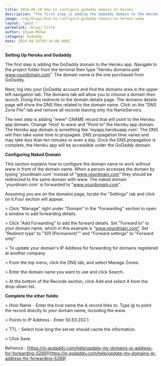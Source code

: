 ```yaml
---
title: 2024-08-10 How to configure godaddy domain on heroku
description: "The first step is adding the GoDaddy domain to the Heroku app. "
image: /img/blogs/how-to-configure-godaddy-domain-on-heroku.webp
layout: "post "
permalink: /blog/:title
author: Shyam Mohan
category: Godaddy
date: 2024-08-10T05:34:00.000Z
---
```

**Setting Up Heroku and Godaddy**

The first step is adding the GoDaddy domain to the Heroku app. Navigate to the project folder from the terminal then type "heroku domains:add www.yourdomain.com". The domain name is the one purchased from GoDaddy.  

  

Next, log into your GoDaddy account and find the domains area in the upper left navigation tab. The domains tab will allow you to choose a domain then launch. Doing this redirects to the domain details page. The domains details page will show the DNS files related to the domain name. Click on the "DNS Zone File" tab and remove all records leaving only the NameServers.  

  

The next step is adding “www” CNAME record that will point to the Heroku app domain. Change 'Host' to www and “Point to” the Heroku app domain. The Heroku app domain is something like 'myapp.herokuapp.com'. The DNS will then take some time to propagate. DNS propagation time varies and may take less than ten minutes or even a day. Once the DNS propagation is complete, the Heroku app will be accessible under the GoDaddy domain.  

  

**Configuring Naked Domain** 

This section explains how to configure the domain name to work without www in front of the domain name. When a person accesses the domain by typing 'yourdmain.com' instead of "www.yourdmain.com" they should be redirected to the same domain with www. The naked domain 'yourdmain.com' is forwarded to "www.yourdomain.com".  

Assuming you are on the domains page, locate the "Settings" tab and click on it.Four section will appear.  

\> Click "Manage" right under "Domain" in the "Forwarding" section to open a window to add forwarding details.  

\> Click "Add Forwarding" to add the forward details. Set "Forward to" to your domain name, which in this example is “www.yourdmain.com”. Set "Redirect type" to "301 (Permanent)"" and "Forward settings" to "Forward only".  

\> To update your domain's IP Address for forwarding for domains registered at another company  

\> From the top menu, click the DNS tab, and select Manage Zones.  

\> Enter the domain name you want to use and click Search.  

\> At the bottom of the Records section, click Add and select A from the drop-down list.  

  

**Complete the other fields:** 

\> Host Name - Enter the host name the A record links to. Type @ to point the record directly to your domain name, including the www.  

\> Points to IP Address - Enter 50.63.202.1.  

\> TTL - Select how long the server should cache the information.  

\> Click Save.  

Refrence : \[https://in.godaddy.com/help/update-my-domains-ip-address-for-forwarding-5289](https://in.godaddy.com/help/update-my-domains-ip-address-for-forwarding-5289)
